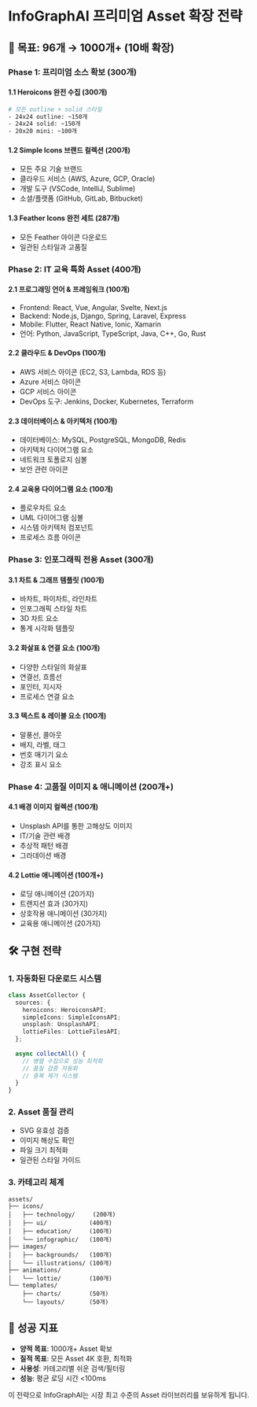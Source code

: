 # InfoGraphAI 프리미엄 Asset 확장 전략

## 🎯 목표: 96개 → 1000개+ (10배 확장)

### Phase 1: 프리미엄 소스 확보 (300개)

#### 1.1 Heroicons 완전 수집 (300개)
```bash
# 모든 outline + solid 스타일
- 24x24 outline: ~150개
- 24x24 solid: ~150개
- 20x20 mini: ~100개
```

#### 1.2 Simple Icons 브랜드 컬렉션 (200개)
- 모든 주요 기술 브랜드
- 클라우드 서비스 (AWS, Azure, GCP, Oracle)
- 개발 도구 (VSCode, IntelliJ, Sublime)
- 소셜/플랫폼 (GitHub, GitLab, Bitbucket)

#### 1.3 Feather Icons 완전 세트 (287개)
- 모든 Feather 아이콘 다운로드
- 일관된 스타일과 고품질

### Phase 2: IT 교육 특화 Asset (400개)

#### 2.1 프로그래밍 언어 & 프레임워크 (100개)
- Frontend: React, Vue, Angular, Svelte, Next.js
- Backend: Node.js, Django, Spring, Laravel, Express
- Mobile: Flutter, React Native, Ionic, Xamarin
- 언어: Python, JavaScript, TypeScript, Java, C++, Go, Rust

#### 2.2 클라우드 & DevOps (100개)
- AWS 서비스 아이콘 (EC2, S3, Lambda, RDS 등)
- Azure 서비스 아이콘
- GCP 서비스 아이콘
- DevOps 도구: Jenkins, Docker, Kubernetes, Terraform

#### 2.3 데이터베이스 & 아키텍처 (100개)
- 데이터베이스: MySQL, PostgreSQL, MongoDB, Redis
- 아키텍처 다이어그램 요소
- 네트워크 토폴로지 심볼
- 보안 관련 아이콘

#### 2.4 교육용 다이어그램 요소 (100개)
- 플로우차트 요소
- UML 다이어그램 심볼
- 시스템 아키텍처 컴포넌트
- 프로세스 흐름 아이콘

### Phase 3: 인포그래픽 전용 Asset (300개)

#### 3.1 차트 & 그래프 템플릿 (100개)
- 바차트, 파이차트, 라인차트
- 인포그래픽 스타일 차트
- 3D 차트 요소
- 통계 시각화 템플릿

#### 3.2 화살표 & 연결 요소 (100개)
- 다양한 스타일의 화살표
- 연결선, 흐름선
- 포인터, 지시자
- 프로세스 연결 요소

#### 3.3 텍스트 & 레이블 요소 (100개)
- 말풍선, 콜아웃
- 배지, 라벨, 태그
- 번호 매기기 요소
- 강조 표시 요소

### Phase 4: 고품질 이미지 & 애니메이션 (200개+)

#### 4.1 배경 이미지 컬렉션 (100개)
- Unsplash API를 통한 고해상도 이미지
- IT/기술 관련 배경
- 추상적 패턴 배경
- 그라데이션 배경

#### 4.2 Lottie 애니메이션 (100개+)
- 로딩 애니메이션 (20가지)
- 트랜지션 효과 (30가지)
- 상호작용 애니메이션 (30가지)
- 교육용 애니메이션 (20가지)

## 🛠️ 구현 전략

### 1. 자동화된 다운로드 시스템
```typescript
class AssetCollector {
  sources: {
    heroicons: HeroiconsAPI;
    simpleIcons: SimpleIconsAPI;
    unsplash: UnsplashAPI;
    lottieFiles: LottieFilesAPI;
  };
  
  async collectAll() {
    // 병렬 수집으로 성능 최적화
    // 품질 검증 자동화
    // 중복 제거 시스템
  }
}
```

### 2. Asset 품질 관리
- SVG 유효성 검증
- 이미지 해상도 확인
- 파일 크기 최적화
- 일관된 스타일 가이드

### 3. 카테고리 체계
```
assets/
├── icons/
│   ├── technology/     (200개)
│   ├── ui/            (400개)
│   ├── education/     (100개)
│   └── infographic/   (100개)
├── images/
│   ├── backgrounds/   (100개)
│   └── illustrations/ (100개)
├── animations/
│   └── lottie/        (100개)
└── templates/
    ├── charts/        (50개)
    └── layouts/       (50개)
```

## 🎯 성공 지표
- **양적 목표**: 1000개+ Asset 확보
- **질적 목표**: 모든 Asset 4K 호환, 최적화
- **사용성**: 카테고리별 쉬운 검색/필터링
- **성능**: 평균 로딩 시간 <100ms

이 전략으로 InfoGraphAI는 시장 최고 수준의 Asset 라이브러리를 보유하게 됩니다.